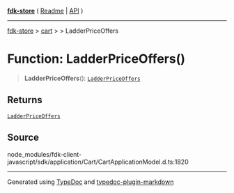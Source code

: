 [**fdk-store**](../../../README.md) ( [Readme](../../../README.md) \| [API](../../../API.md) )

---

[fdk-store](../../../API.md) > [cart](../../README.md) > [<internal>](../README.md) > LadderPriceOffers

# Function: LadderPriceOffers()

> **LadderPriceOffers**(): [`LadderPriceOffers`](../type-aliases/type-alias.LadderPriceOffers.md)

## Returns

[`LadderPriceOffers`](../type-aliases/type-alias.LadderPriceOffers.md)

## Source

node_modules/fdk-client-javascript/sdk/application/Cart/CartApplicationModel.d.ts:1820

---

Generated using [TypeDoc](https://typedoc.org/) and [typedoc-plugin-markdown](https://www.npmjs.com/package/typedoc-plugin-markdown)
